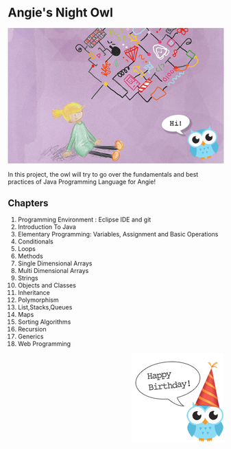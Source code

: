 # Angie's Night Owl
<p align="center">
<img src="/misc/cover.jpg" alt="Angie's Night Owl"/>
</p>

In this project, the owl will try to go over the fundamentals and best practices of Java Programming Language for Angie!

<h2>Chapters</h2>

<ol>
  <li>Programming Environment : Eclipse IDE and git</li>
  <li>Introduction To Java</li>
  <li>Elementary Programming: Variables, Assignment and Basic Operations</li>
  <li>Conditionals</li>
  <li>Loops</li>
  <li>Methods</li>
  <li>Single Dimensional Arrays</li>
  <li>Multi Dimensional Arrays</li>
  <li>Strings</li>
  <li>Objects and Classes</li>
  <li>Inheritance</li>
  <li>Polymorphism</li>
  <li>List,Stacks,Queues</li>
  <li>Maps</li>
  <li>Sorting Algorithms</li>
  <li>Recursion</li>
  <li>Generics</li>
  <li>Web Programming</li>
</ol>

<p align="right">
<img src="/misc/birthday.jpg" alt="Angie's Night Owl"/>
</p>
